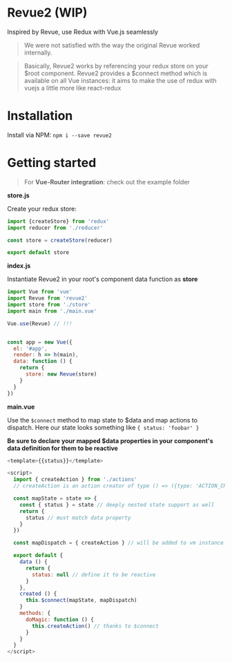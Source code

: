 
# Revue2 (WIP)
Inspired by Revue, use Redux with Vue.js seamlessly
> We were not satisfied with the way the original Revue worked internally.

> Basically, Revue2 works by referencing your redux store on your $root component. Revue2 provides a $connect method which is available on all Vue instances: it aims to make the use of redux with vuejs a little more like react-redux

# Installation
Install via NPM: `npm i --save revue2`

# Getting started
> For **Vue-Router integration**: check out the example folder

**store.js**

Create your redux store:
```js
import {createStore} from 'redux'
import reducer from './reducer'

const store = createStore(reducer)

export default store
```

**index.js**

Instantiate Revue2 in your root's component data function as **store**
```js
import Vue from 'vue'
import Revue from 'revue2'
import store from './store'
import main from './main.vue'

Vue.use(Revue) // !!!


const app = new Vue({
  el: '#app',
  render: h => h(main),
  data: function () {
    return {
      store: new Revue(store)
    }
  }
})
```

**main.vue**

Use the `$connect` method to map state to $data and map actions to dispatch.
Here our state looks something like `{ status: 'foobar' }`

**Be sure to declare your mapped $data properties in your component's data definition for them to be reactive**

```js
<template>{{status}}</template>

<script>
  import { createAction } from './actions'
  // createAction is an action creator of type () => ({type: 'ACTION_CREATED'})

  const mapState = state => {
    const { status } = state // deeply nested state support as well
    return {
      status // must match data property
    }
  })

  const mapDispatch = { createAction } // will be added to vm instance

  export default {
    data () {
      return {
        status: null // define it to be reactive
      }
    },
    created () {
      this.$connect(mapState, mapDispatch)
    }
    methods: {
      doMagic: function () {
        this.createAction() // thanks to $connect
      }
    }
  }
</script>
```
